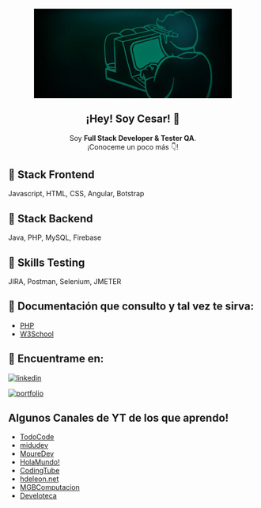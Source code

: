 <p align="center" width="500">
   <img align="center" width="400" src="./fallout-4-vault-boy.jpg" />
   <h2 align="center">¡Hey! Soy Cesar! 👋 </h3>
</p>

<p align="center">Soy <strong>Full Stack Developer & Tester QA</strong>.<br />¡Conoceme un poco más 👇!</p>


## 👾 Stack Frontend
Javascript, HTML, CSS, Angular, Botstrap

## 🧬 Stack Backend
Java, PHP, MySQL, Firebase

## 🧪 Skills Testing
JIRA, Postman, Selenium, JMETER


## 📌 Documentación que consulto y tal vez te sirva:

 - [PHP](https://www.php.net/manual/es/)
 - [W3School](https://www.w3schools.com/)



## 🔗 Encuentrame en:
[![linkedin](https://img.shields.io/badge/linkedin-0A66C2?style=for-the-badge&logo=linkedin&logoColor=white)](https://www.linkedin.com/in/cesaralavila/)

[![portfolio](https://img.shields.io/badge/mi_portfolito-000?style=for-the-badge&logo=ko-fi&logoColor=yellow)](https://frontendcda.web.app/)

## Algunos Canales de YT de los que aprendo!

 - [TodoCode](https://www.youtube.com/@TodoCode)
 - [midudev](https://www.youtube.com/@midudev)
 - [MoureDev](https://www.youtube.com/@mouredev)
 - [HolaMundo!](https://www.youtube.com/@HolaMundoDev)
 - [CodingTube](https://www.youtube.com/@CodingTube)
 - [hdeleon.net](https://www.youtube.com/@hdeleonnet)
 - [MGBComputacion](https://www.youtube.com/@MGBComputacion)
 - [Develoteca](https://www.youtube.com/@Develoteca)
